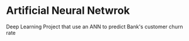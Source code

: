 # Artificial Neural Netwrok
 Deep Learning Project that use an ANN to predict Bank's customer churn rate 
